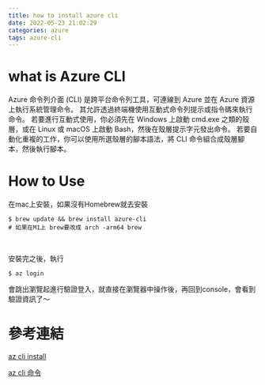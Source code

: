 ```yaml
---
title: how to install azure cli
date: 2022-05-23 21:02:29
categories: azure
tags: azure-cli
---
```


# what is Azure CLI
Azure 命令列介面 (CLI) 是跨平台命令列工具，可連線到 Azure 並在 Azure 資源上執行系統管理命令。 其允許透過終端機使用互動式命令列提示或指令碼來執行命令。
若要進行互動式使用，你必須先在 Windows 上啟動 cmd.exe 之類的殼層，或在 Linux 或 macOS 上啟動 Bash，然後在殼層提示字元發出命令。 若要自動化重複的工作，你可以使用所選殼層的腳本語法，將 CLI 命令組合成殼層腳本，然後執行腳本。

# How to Use
在mac上安裝，如果沒有Homebrew就去安裝
<br>

```shell
$ brew update && brew install azure-cli
# 如果在M1上 brew要改成 arch -arm64 brew
```
<br>

安裝完之後，執行 
<br>

```shell
$ az login
```

會跳出瀏覽起進行驗證登入，就直接在瀏覽器中操作後，再回到console，會看到驗證資訊了～


# 參考連結
[az cli install](https://docs.microsoft.com/zh-tw/cli/azure/install-azure-cli)
<br>

[az cli 命令](https://docs.microsoft.com/zh-tw/cli/azure/get-started-with-azure-cli)
